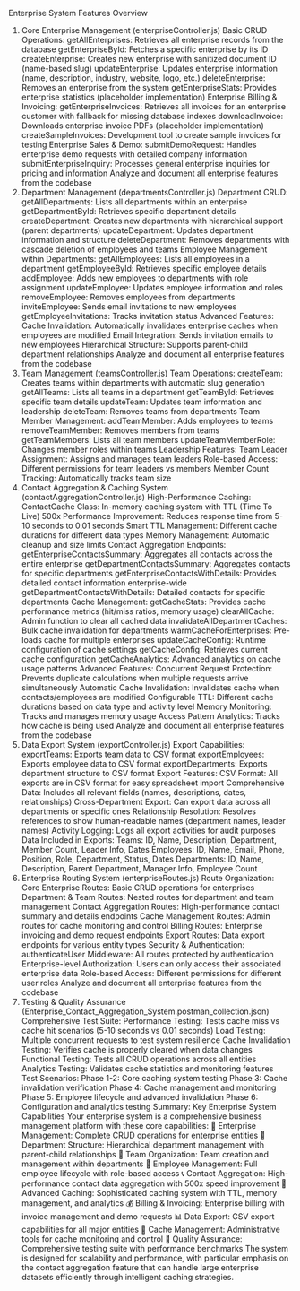 Enterprise System Features Overview
1. Core Enterprise Management (enterpriseController.js)
Basic CRUD Operations:
getAllEnterprises: Retrieves all enterprise records from the database
getEnterpriseById: Fetches a specific enterprise by its ID
createEnterprise: Creates new enterprise with sanitized document ID (name-based slug)
updateEnterprise: Updates enterprise information (name, description, industry, website, logo, etc.)
deleteEnterprise: Removes an enterprise from the system
getEnterpriseStats: Provides enterprise statistics (placeholder implementation)
Enterprise Billing & Invoicing:
getEnterpriseInvoices: Retrieves all invoices for an enterprise customer with fallback for missing database indexes
downloadInvoice: Downloads enterprise invoice PDFs (placeholder implementation)
createSampleInvoices: Development tool to create sample invoices for testing
Enterprise Sales & Demo:
submitDemoRequest: Handles enterprise demo requests with detailed company information
submitEnterpriseInquiry: Processes general enterprise inquiries for pricing and information
Analyze and document all enterprise features from the codebase
2. Department Management (departmentsController.js)
Department CRUD:
getAllDepartments: Lists all departments within an enterprise
getDepartmentById: Retrieves specific department details
createDepartment: Creates new departments with hierarchical support (parent departments)
updateDepartment: Updates department information and structure
deleteDepartment: Removes departments with cascade deletion of employees and teams
Employee Management within Departments:
getAllEmployees: Lists all employees in a department
getEmployeeById: Retrieves specific employee details
addEmployee: Adds new employees to departments with role assignment
updateEmployee: Updates employee information and roles
removeEmployee: Removes employees from departments
inviteEmployee: Sends email invitations to new employees
getEmployeeInvitations: Tracks invitation status
Advanced Features:
Cache Invalidation: Automatically invalidates enterprise caches when employees are modified
Email Integration: Sends invitation emails to new employees
Hierarchical Structure: Supports parent-child department relationships
Analyze and document all enterprise features from the codebase
3. Team Management (teamsController.js)
Team Operations:
createTeam: Creates teams within departments with automatic slug generation
getAllTeams: Lists all teams in a department
getTeamById: Retrieves specific team details
updateTeam: Updates team information and leadership
deleteTeam: Removes teams from departments
Team Member Management:
addTeamMember: Adds employees to teams
removeTeamMember: Removes members from teams
getTeamMembers: Lists all team members
updateTeamMemberRole: Changes member roles within teams
Leadership Features:
Team Leader Assignment: Assigns and manages team leaders
Role-based Access: Different permissions for team leaders vs members
Member Count Tracking: Automatically tracks team size
4. Contact Aggregation & Caching System (contactAggregationController.js)
High-Performance Caching:
ContactCache Class: In-memory caching system with TTL (Time To Live)
500x Performance Improvement: Reduces response time from 5-10 seconds to 0.01 seconds
Smart TTL Management: Different cache durations for different data types
Memory Management: Automatic cleanup and size limits
Contact Aggregation Endpoints:
getEnterpriseContactsSummary: Aggregates all contacts across the entire enterprise
getDepartmentContactsSummary: Aggregates contacts for specific departments
getEnterpriseContactsWithDetails: Provides detailed contact information enterprise-wide
getDepartmentContactsWithDetails: Detailed contacts for specific departments
Cache Management:
getCacheStats: Provides cache performance metrics (hit/miss ratios, memory usage)
clearAllCache: Admin function to clear all cached data
invalidateAllDepartmentCaches: Bulk cache invalidation for departments
warmCacheForEnterprises: Pre-loads cache for multiple enterprises
updateCacheConfig: Runtime configuration of cache settings
getCacheConfig: Retrieves current cache configuration
getCacheAnalytics: Advanced analytics on cache usage patterns
Advanced Features:
Concurrent Request Protection: Prevents duplicate calculations when multiple requests arrive simultaneously
Automatic Cache Invalidation: Invalidates cache when contacts/employees are modified
Configurable TTL: Different cache durations based on data type and activity level
Memory Monitoring: Tracks and manages memory usage
Access Pattern Analytics: Tracks how cache is being used
Analyze and document all enterprise features from the codebase
5. Data Export System (exportController.js)
Export Capabilities:
exportTeams: Exports team data to CSV format
exportEmployees: Exports employee data to CSV format
exportDepartments: Exports department structure to CSV format
Export Features:
CSV Format: All exports are in CSV format for easy spreadsheet import
Comprehensive Data: Includes all relevant fields (names, descriptions, dates, relationships)
Cross-Department Export: Can export data across all departments or specific ones
Relationship Resolution: Resolves references to show human-readable names (department names, leader names)
Activity Logging: Logs all export activities for audit purposes
Data Included in Exports:
Teams: ID, Name, Description, Department, Member Count, Leader Info, Dates
Employees: ID, Name, Email, Phone, Position, Role, Department, Status, Dates
Departments: ID, Name, Description, Parent Department, Manager Info, Employee Count
6. Enterprise Routing System (enterpriseRoutes.js)
Route Organization:
Core Enterprise Routes: Basic CRUD operations for enterprises
Department & Team Routes: Nested routes for department and team management
Contact Aggregation Routes: High-performance contact summary and details endpoints
Cache Management Routes: Admin routes for cache monitoring and control
Billing Routes: Enterprise invoicing and demo request endpoints
Export Routes: Data export endpoints for various entity types
Security & Authentication:
authenticateUser Middleware: All routes protected by authentication
Enterprise-level Authorization: Users can only access their associated enterprise data
Role-based Access: Different permissions for different user roles
Analyze and document all enterprise features from the codebase
7. Testing & Quality Assurance (Enterprise_Contact_Aggregation_System.postman_collection.json)
Comprehensive Test Suite:
Performance Testing: Tests cache miss vs cache hit scenarios (5-10 seconds vs 0.01 seconds)
Load Testing: Multiple concurrent requests to test system resilience
Cache Invalidation Testing: Verifies cache is properly cleared when data changes
Functional Testing: Tests all CRUD operations across all entities
Analytics Testing: Validates cache statistics and monitoring features
Test Scenarios:
Phase 1-2: Core caching system testing
Phase 3: Cache invalidation verification
Phase 4: Cache management and monitoring
Phase 5: Employee lifecycle and advanced invalidation
Phase 6: Configuration and analytics testing
Summary: Key Enterprise System Capabilities
Your enterprise system is a comprehensive business management platform with these core capabilities:
🏢 Enterprise Management: Complete CRUD operations for enterprise entities
🏬 Department Structure: Hierarchical department management with parent-child relationships
👥 Team Organization: Team creation and management within departments
👤 Employee Management: Full employee lifecycle with role-based access
📞 Contact Aggregation: High-performance contact data aggregation with 500x speed improvement
💾 Advanced Caching: Sophisticated caching system with TTL, memory management, and analytics
💰 Billing & Invoicing: Enterprise billing with invoice management and demo requests
📊 Data Export: CSV export capabilities for all major entities
🔧 Cache Management: Administrative tools for cache monitoring and control
🧪 Quality Assurance: Comprehensive testing suite with performance benchmarks
The system is designed for scalability and performance, with particular emphasis on the contact aggregation feature that can handle large enterprise datasets efficiently through intelligent caching strategies.
